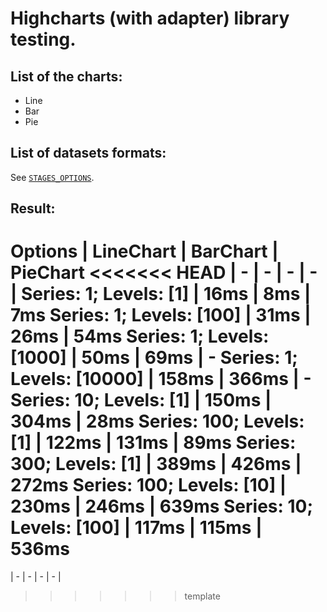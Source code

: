 # Highcharts (with adapter) library testing.

## List of the charts:
- Line
- Bar
- Pie

## List of datasets formats:
See [`STAGES_OPTIONS`](https://github.com/BEGEMOT9I/test-charts/blob/__name__/src/lib/constants/testing.tsx).

## Result:
Options | LineChart | BarChart | PieChart
<<<<<<< HEAD
| - | - | - | - |
Series: 1; Levels: [1] | 16ms | 8ms | 7ms
Series: 1; Levels: [100] | 31ms | 26ms | 54ms
Series: 1; Levels: [1000] | 50ms | 69ms | -
Series: 1; Levels: [10000] | 158ms | 366ms | -
Series: 10; Levels: [1] | 150ms | 304ms | 28ms
Series: 100; Levels: [1] | 122ms | 131ms | 89ms
Series: 300; Levels: [1] | 389ms | 426ms | 272ms
Series: 100; Levels: [10] | 230ms | 246ms | 639ms
Series: 10; Levels: [100] | 117ms | 115ms | 536ms
=======
| - | - | - | - |
>>>>>>> template
